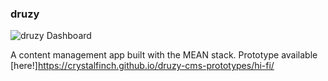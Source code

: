 ### druzy

![druzy Dashboard](https://crystalfinch.github.com/img/druzy-screenshot.png)

A content management app built with the MEAN stack. Prototype available [here!]https://crystalfinch.github.io/druzy-cms-prototypes/hi-fi/
